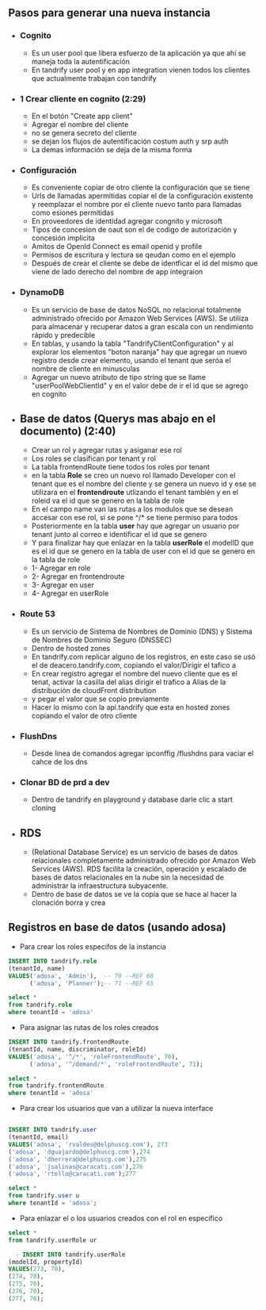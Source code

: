 ## Pasos para generar una nueva instancia

- ### Cognito
  - Es un user pool que libera esfuerzo de la aplicación ya que ahí se maneja toda la autentificación 
  - En tandrify user pool y en app integration vienen todos los clientes que actualmente trabajan con tandrify
- ### 1 Crear cliente en cognito (2:29)
  - En el botón "Create app client"
  - Agregar el nombre del cliente
  - no se genera secreto del cliente
  - se dejan los flujos de autentificación costum auth y srp auth
  - La demas información se deja de la misma forma
- ### Configuración 
  - Es conveniente copiar de otro cliente la configuración que se tiene
  - Urls de llamadas apermitidas copiar el de la configuración existente y reemplazar el nombre por el cliente nuevo tanto para llamadas como esiones permitidas
  - En proveedores de identidad agregar congnito y microsoft
  - Tipos de concesion de oaut son el de codigo de autorización y concesión implicita
  - Amitos de OpenId Connect es email openid y profile 
  - Permisos de escritura y lectura se qeudan como en el ejemplo
  - Después de crear el cliente se debe de identficar el id del mismo que viene de lado derecho del nombre de app integraion
- ### DynamoDB
  - Es un servicio de base de datos NoSQL no relacional totalmente administrado ofrecido por Amazon Web Services (AWS). Se utiliza para almacenar y recuperar datos a gran escala con un rendimiento rápido y predecible
  - En tablas, y usando la tabla "TandrifyClientConfiguration" y al explorar los elementos "boton naranja" hay que agregar un nuevo registro desde crear elemento, usando el tenant que seróa el nombre de cliente en minusculas
  - Agregar un nuevo atributo de tipo string que se llame "userPoolWebClientId" y en el valor debe de ir el id que se agrego en cognito
- ## Base de datos (Querys mas abajo en el documento) (2:40)
  - Crear un rol y agregar rutas y asiganar ese rol
  - Los roles se clasifican por tenant y rol
  - La tabla frontendRoute tiene todos los roles por tenant
  - en la tabla **Role** se creo un nuevo rol llamado Developer con el tenant que es el nombre del cliente y se genera un nuevo id y ese se utilizara en el **frontendroute** utlizando el tenant también y en el roleid va el id que se genero en la tabla de role
  - En el campo name van las rutas a los modulos que se desean accesar con ese rol, si se pone ^/* se tiene permiso para todos
  - Posteriormente en la tabla **user** hay que agregar un usuario por tenant junto al correo e identificar el id que se genero 
  - Y para finalizar hay que enlazar en la tabla **userRole** el modelID que es el id que se genero en la tabla de user con el id que se genero en la tabla de role
  - 1- Agregar en role
  - 2- Agregar en frontendroute
  - 3- Agregar en user 
  - 4- Agregar en userRole
- ### Route 53
  - Es un servicio de Sistema de Nombres de Dominio (DNS) y Sistema de Nombres de Dominio Seguro (DNSSEC)
  - Dentro de hosted zones
  - En tandrify.com replicar alguno de los registros, en este caso se usó el de deacero.tandrify.com, copiando el valor/Dirigir el tafico a
  - En crear registro agregar el nombre del nuevo cliente que es el tenat, activar la casilla del alias dirigir el trafico a Alias de la distribución de cloudFront distribution
  - y pegar el valor que se copio previamente
  - Hacer lo mismo con la api.tandrify que esta en hosted zones copiando el valor de otro cliente
- ### FlushDns
  - Desde linea de comandos agregar ipconffig /flushdns para vaciar el cahce de los dns
- ### Clonar BD de prd a dev
  - Dentro de tandrify en playground y database darle clic a start cloning
- ## RDS
  - (Relational Database Service) es un servicio de bases de datos relacionales completamente administrado ofrecido por Amazon Web Services (AWS). RDS facilita la creación, operación y escalado de bases de datos relacionales en la nube sin la necesidad de administrar la infraestructura subyacente.
  - Dentro de base de datos se ve la copia que se hace al hacer la clonación borra y crea

## Registros en base de datos (usando adosa)

- Para crear los roles especifos de la instancia
```sql
INSERT INTO tandrify.role
(tenantId, name)
VALUES('adosa', 'Admin'),  -- 70 --REF 68
	  ('adosa', 'Planner');-- 71 --REF 65

select *
from tandrify.role 
where tenantId = 'adosa'
```
- Para asignar las rutas de los roles creados
```sql
INSERT INTO tandrify.frontendRoute
(tenantId, name, discriminator, roleId)
VALUES('adosa', '^/*', 'roleFrontendRoute', 70),
	  ('adosa', '^/demand/*', 'roleFrontendRoute', 71);

select *
from tandrify.frontendRoute
where tenantId = 'adosa'
```
- Para crear los usuarios que van a utilizar la nueva interface
```sql

INSERT INTO tandrify.user
(tenantId, email)
VALUES('adosa', 'rvaldes@delphuscg.com'), 273
('adosa', 'dguajardo@delphuscg.com'),274
('adosa', 'dherrera@delphuscg.com'),275
('adosa', 'jsalinas@caracati.com'),276
('adosa', 'rtello@caracati.com');277

select *
from tandrify.user u 
where tenantId = 'adosa';
```
- Para enlazar el o los usuarios creados con el rol en especifico
```sql
select *
from tandrify.userRole ur 

  - INSERT INTO tandrify.userRole
(modelId, propertyId)
VALUES(273, 70),
(274, 70),
(275, 70),
(276, 70),
(277, 70);
```


